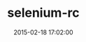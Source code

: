---
layout: post
title:  "selenium-rc"
repo:   "pivotal/selenium-rc"
date:   2015-02-18 17:02:00
gemurl: http://github.com/pivotal/selenium-rc
---